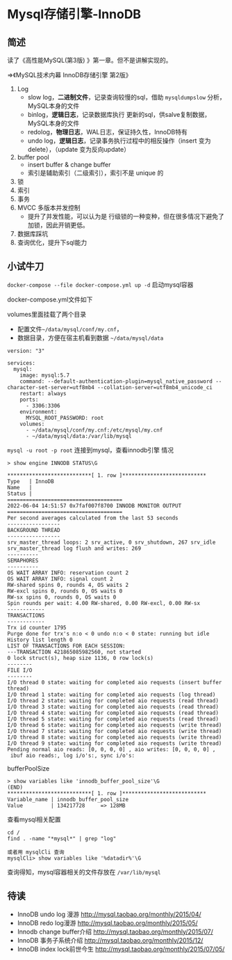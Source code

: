 # Mysql存储引擎-InnoDB

## 简述 

读了《高性能MySQL(第3版) 》第一章。但不是讲解实现的。

=>《MySQL技术内幕 InnoDB存储引擎 第2版》

1. Log
    * slow log，<b>二进制文件</b>，记录查询较慢的sql，借助 `mysqldumpslow` 分析，MySQL本身的文件
    * binlog，<b>逻辑日志</b>，记录数据库执行 更新的sql，供salve复制数据，MySQL本身的文件
    * redolog，<b>物理日志</b>，WAL日志，保证持久性，InnoDB特有
    * undo log，<b>逻辑日志</b>，记录事务执行过程中的相反操作（insert 变为 delete），（update 变为反向update）
2. buffer pool
    * insert buffer & change buffer
    * 索引是辅助索引（二级索引），索引不是 unique 的
3. 锁
4. 索引
5. 事务
6. MVCC 多版本并发控制
    - 提升了并发性能，可以认为是 行级锁的一种变种，但在很多情况下避免了加锁，因此开销更低。
7. 数据库踩坑
8. 查询优化，提升下sql能力

## 小试牛刀

`docker-compose --file docker-compose.yml up -d` 启动mysql容器

docker-compose.yml文件如下

volumes里面挂载了两个目录
- 配置文件`~/data/mysql/conf/my.cnf`，
- 数据目录，方便在宿主机看到数据 `~/data/mysql/data`

```
version: "3"

services:
  mysql:
    image: mysql:5.7
    command: --default-authentication-plugin=mysql_native_password --character-set-server=utf8mb4 --collation-server=utf8mb4_unicode_ci
    restart: always
    ports:
      - 3306:3306
    environment:
      MYSQL_ROOT_PASSWORD: root
    volumes:
      - ~/data/mysql/conf/my.cnf:/etc/mysql/my.cnf
      - ~/data/mysql/data:/var/lib/mysql
```
`mysql -u root -p root` 连接到mysql，查看innodb引擎 情况

```
> show engine INNODB STATUS\G

***************************[ 1. row ]***************************
Type   | InnoDB
Name   |
Status |
=====================================
2022-06-04 14:51:57 0x7faf007f8700 INNODB MONITOR OUTPUT
=====================================
Per second averages calculated from the last 53 seconds
-----------------
BACKGROUND THREAD
-----------------
srv_master_thread loops: 2 srv_active, 0 srv_shutdown, 267 srv_idle
srv_master_thread log flush and writes: 269
----------
SEMAPHORES
----------
OS WAIT ARRAY INFO: reservation count 2
OS WAIT ARRAY INFO: signal count 2
RW-shared spins 0, rounds 4, OS waits 2
RW-excl spins 0, rounds 0, OS waits 0
RW-sx spins 0, rounds 0, OS waits 0
Spin rounds per wait: 4.00 RW-shared, 0.00 RW-excl, 0.00 RW-sx
------------
TRANSACTIONS
------------
Trx id counter 1795
Purge done for trx's n:o < 0 undo n:o < 0 state: running but idle
History list length 0
LIST OF TRANSACTIONS FOR EACH SESSION:
---TRANSACTION 421865085982560, not started
0 lock struct(s), heap size 1136, 0 row lock(s)
--------
FILE I/O
--------
I/O thread 0 state: waiting for completed aio requests (insert buffer thread)
I/O thread 1 state: waiting for completed aio requests (log thread)
I/O thread 2 state: waiting for completed aio requests (read thread)
I/O thread 3 state: waiting for completed aio requests (read thread)
I/O thread 4 state: waiting for completed aio requests (read thread)
I/O thread 5 state: waiting for completed aio requests (read thread)
I/O thread 6 state: waiting for completed aio requests (write thread)
I/O thread 7 state: waiting for completed aio requests (write thread)
I/O thread 8 state: waiting for completed aio requests (write thread)
I/O thread 9 state: waiting for completed aio requests (write thread)
Pending normal aio reads: [0, 0, 0, 0] , aio writes: [0, 0, 0, 0] ,
 ibuf aio reads:, log i/o's:, sync i/o's:
```

bufferPoolSize
```
> show variables like 'innodb_buffer_pool_size'\G
(END)
***************************[ 1. row ]***************************
Variable_name | innodb_buffer_pool_size
Value         | 134217728     => 128MB
```

查看mysql相关配置

```shell
cd / 
find . -name "*mysql*" | grep "log"

或者用 mysqlCli 查询
mysqlCli> show variables like '%datadir%'\G
```
查询得知，mysql容器相关的文件存放在 `/var/lib/mysql`


## 待读

- InnoDB undo log 漫游 http://mysql.taobao.org/monthly/2015/04/
- InnoDB redo log漫游 http://mysql.taobao.org/monthly/2015/05/
- Innodb change buffer介绍 http://mysql.taobao.org/monthly/2015/07/
- InnoDB 事务子系统介绍 http://mysql.taobao.org/monthly/2015/12/
- InnoDB index lock前世今生 http://mysql.taobao.org/monthly/2015/07/05/